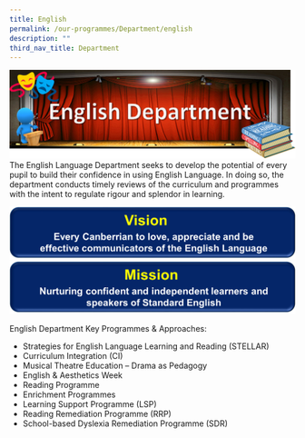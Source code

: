 ```yaml
---
title: English
permalink: /our-programmes/Department/english
description: ""
third_nav_title: Department
---
```

![](/images/English%20Dept%20Banner.png)
The English Language Department seeks to develop the potential of every pupil to build their confidence in using English Language. In doing so, the department conducts timely reviews of the curriculum and programmes with the intent to regulate rigour and splendor in learning.

![](/images/Eng%20Vision%20Banner.png)
![](/images/Eng%20Mission%20Banner.png)

English Department Key Programmes & Approaches:

* Strategies for English Language Learning and Reading (STELLAR)
* Curriculum Integration (CI)
* Musical Theatre Education – Drama as Pedagogy
* English & Aesthetics Week 
* Reading Programme
* Enrichment Programmes 
* Learning Support Programme (LSP)
* Reading Remediation Programme (RRP) 
* School-based Dyslexia Remediation Programme (SDR)